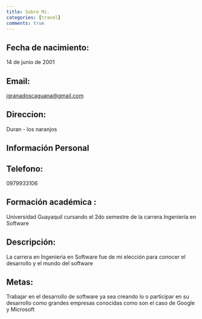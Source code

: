 ```yaml
---
title: Sobre Mi.
categories: [travel]
comments: true
---
```



## Fecha de nacimiento: 
14 de junio de 2001
## Email:  
jgranadoscaguana@gmail.com
## Direccion: 
Duran - los naranjos


## Información Personal

## Telefono: 
0979933106
## Formación académica : 
Universidad Guayaquil cursando el 2do semestre de la carrera Ingeniería en Software

## Descripción:
La carrera en Ingeniería en Software fue de mi elección para conocer el desarrollo y el mundo del software
## Metas:
Trabajar en el desarrollo de software ya sea creando lo o participar en su desarrollo como grandes empresas conocidas como son el caso de Google y Microsoft
